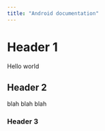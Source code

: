 ```yaml
---
title: "Android documentation"
---
```


# Header 1

Hello world

## Header 2

blah blah blah

### Header 3
